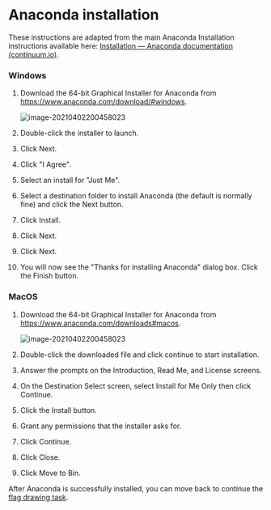 # Anaconda installation

These instructions are adapted from the main Anaconda Installation instructions available here: [Installation — Anaconda documentation (continuum.io)](https://docs.continuum.io/anaconda/install/).

### Windows

1. Download the 64-bit Graphical Installer for Anaconda from <https://www.anaconda.com/download/#windows>.

   ![image-20210402200458023](image-20210402200458023.png)

2. Double-click the installer to launch.

3. Click Next.

4. Click "I Agree".

5. Select an install for "Just Me".

6. Select a destination folder to install Anaconda (the default is normally fine) and click the Next button.

7. Click Install.

8. Click Next.

9. Click Next.

10. You will now see the "Thanks for installing Anaconda" dialog box. Click the Finish button.

### MacOS

1. Download the 64-bit Graphical Installer for Anaconda from <https://www.anaconda.com/downloads#macos>.

   ![image-20210402200458023](image-20210402200458023.png)

2. Double-click the downloaded file and click continue to start installation.

3. Answer the prompts on the Introduction, Read Me, and License screens.

4. On the Destination Select screen, select Install for Me Only then click Continue.

5. Click the Install button.

6. Grant any permissions that the installer asks for.

7. Click Continue.

8. Click Close.

9. Click Move to Bin.

After Anaconda is successfully installed, you can move back to continue the [flag drawing task](https://github.com/roehampton/module-content/blob/bb98123bccb8f578d1a6096dea9ebf267213ee69/software-development-1/week-01/lab/README.md).
